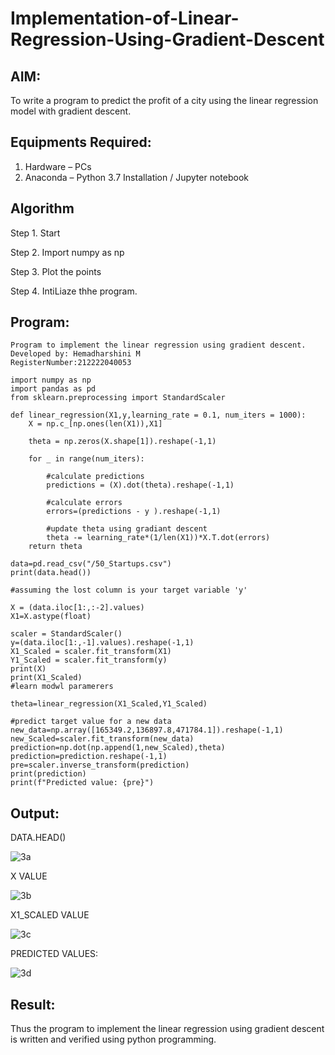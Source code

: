 # Implementation-of-Linear-Regression-Using-Gradient-Descent

## AIM:
To write a program to predict the profit of a city using the linear regression model with gradient descent.

## Equipments Required:
1. Hardware – PCs
2. Anaconda – Python 3.7 Installation / Jupyter notebook

## Algorithm
Step 1. Start

Step 2. Import numpy as np

Step 3. Plot the points

Step 4. IntiLiaze thhe program.

## Program:
```
Program to implement the linear regression using gradient descent.
Developed by: Hemadharshini M
RegisterNumber:212222040053
```

```
import numpy as np
import pandas as pd
from sklearn.preprocessing import StandardScaler

def linear_regression(X1,y,learning_rate = 0.1, num_iters = 1000):
    X = np.c_[np.ones(len(X1)),X1]
    
    theta = np.zeros(X.shape[1]).reshape(-1,1)
    
    for _ in range(num_iters):
        
        #calculate predictions
        predictions = (X).dot(theta).reshape(-1,1)
        
        #calculate errors
        errors=(predictions - y ).reshape(-1,1)
        
        #update theta using gradiant descent
        theta -= learning_rate*(1/len(X1))*X.T.dot(errors)
    return theta
                                        
data=pd.read_csv("/50_Startups.csv")
print(data.head())

#assuming the lost column is your target variable 'y' 

X = (data.iloc[1:,:-2].values)
X1=X.astype(float)

scaler = StandardScaler()
y=(data.iloc[1:,-1].values).reshape(-1,1)
X1_Scaled = scaler.fit_transform(X1)
Y1_Scaled = scaler.fit_transform(y)
print(X)
print(X1_Scaled)
#learn modwl paramerers

theta=linear_regression(X1_Scaled,Y1_Scaled)

#predict target value for a new data
new_data=np.array([165349.2,136897.8,471784.1]).reshape(-1,1)
new_Scaled=scaler.fit_transform(new_data)
prediction=np.dot(np.append(1,new_Scaled),theta)
prediction=prediction.reshape(-1,1)
pre=scaler.inverse_transform(prediction)
print(prediction)
print(f"Predicted value: {pre}")
```

## Output:
DATA.HEAD()

![3a](https://github.com/user-attachments/assets/f63b5b93-83d6-4208-8c50-3aeb49ef01bb)

X VALUE  

![3b](https://github.com/user-attachments/assets/98e18c04-ec7c-4ae5-8c78-f4e136d171ba)

X1_SCALED VALUE 

![3c](https://github.com/user-attachments/assets/248b31e6-f769-4836-9e7d-17faf135e5ba)

PREDICTED VALUES:

![3d](https://github.com/user-attachments/assets/7d658aa7-497a-4cbd-b3eb-58691840bb1b)


## Result:
Thus the program to implement the linear regression using gradient descent is written and verified using python programming.

